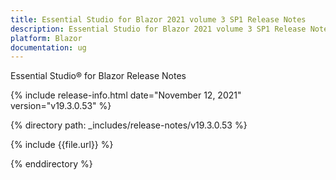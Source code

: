 ```yaml
---
title: Essential Studio for Blazor 2021 volume 3 SP1 Release Notes  
description: Essential Studio for Blazor 2021 volume 3 SP1 Release Notes 
platform: Blazor
documentation: ug
---
```


Essential Studio&reg; for Blazor Release Notes  

{% include release-info.html date="November 12, 2021"  version="v19.3.0.53" %} 


{% directory path: _includes/release-notes/v19.3.0.53 %}

{% include {{file.url}} %}

{% enddirectory %}